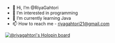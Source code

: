 - 👋 Hi, I’m @RiyaGahtori
- 👀 I’m interested in programming
- 🌱 I’m currently learning Java
- 📫 How to reach me - riyagahtori21@gmail.com

[![@riyagahtori's Holopin board](https://holopin.me/riyagahtori)](https://holopin.io/@riyagahtori)

<!---
RiyaGahtori/RiyaGahtori is a ✨ special ✨ repository because its `README.md` (this file) appears on your GitHub profile.
You can click the Preview link to take a look at your changes.
--->
